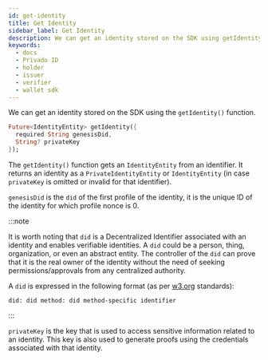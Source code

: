 ```yaml
---
id: get-identity
title: Get Identity
sidebar_label: Get Identity
description: We can get an identity stored on the SDK using getIdentity() function.
keywords:
  - docs
  - Privado ID
  - holder
  - issuer
  - verifier
  - wallet sdk
---
```


We can get an identity stored on the SDK using the `getIdentity()` function.

```dart
Future<IdentityEntity> getIdentity({
  required String genesisDid,
  String? privateKey
});
```

The `getIdentity()` function gets an `IdentityEntity` from an identifier. It returns an identity as a `PrivateIdentityEntity` or `IdentityEntity` (in case `privateKey` is omitted or invalid for that identifier).

`genesisDid` is the `did` of the first profile of the identity, it is the unique ID of the identity for which profile nonce is 0.

:::note

It is worth noting that `did` is a Decentralized Identifier associated with an identity and enables verifiable identities. A `did` could be a person, thing, organization, or even an abstract entity. The controller of the `did` can prove that it is the real owner of the identity without the need of seeking permissions/approvals from any centralized authority.

A `did` is expressed in the following format (as per [<ins>w3.org</ins>](https://www.w3.org/) standards):

`did: did method: did method-specific identifier`

:::

`privateKey` is the key that is used to access sensitive information related to an identity. This key is also used to generate proofs using the credentials associated with that identity.
